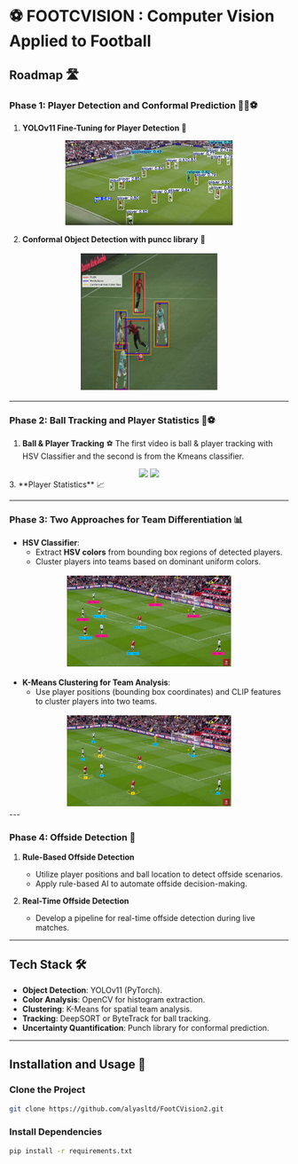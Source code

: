 # ⚽️ FOOTCVISION : Computer Vision Applied to Football

## **Roadmap** 🛣️

### **Phase 1: Player Detection and Conformal Prediction** 🏃‍♂️⚽️

1. **YOLOv11 Fine-Tuning for Player Detection** 🎯
<!-- Center the image using HTML -->
<div align="center">
  <img src="./utils/img/infer.png" alt="Inference Image" width="60%" />
</div>

2. **Conformal Object Detection with puncc library** 📏
<div align="center">
  <img src="./utils/img/cp_close.png" alt="CP Image" width="50%" />
</div>
 
---

### **Phase 2: Ball Tracking and Player Statistics** 🎥⚽

1. **Ball & Player Tracking** ⚽
The first video is ball & player tracking with HSV Classifier and the second is from the Kmeans classifier.
<div align="center">
<img src="./utils/vid/output_hsv.gif" width="600" /> 
<img src="./utils/vid/output_kmeans.gif" width="600" />
</div>
3. **Player Statistics** 📈

---

### **Phase 3: Two Approaches for Team Differentiation** 📊
   - **HSV Classifier**:
     - Extract **HSV colors** from bounding box regions of detected players.
     - Cluster players into teams based on dominant uniform colors.
<div align="center">
  <img src="./utils/img/hsv_track_ex.png" alt="CP Image" width="60%" />
</div>

   - **K-Means Clustering for Team Analysis**:
     - Use player positions (bounding box coordinates) and CLIP features to cluster players into two teams.
<div align="center">
  <img src="./utils/img/kmeans_track_ex.png" alt="CP Image" width="60%" />
</div>       
---

### **Phase 4: Offside Detection** 🚩

1. **Rule-Based Offside Detection**
   - Utilize player positions and ball location to detect offside scenarios.
   - Apply rule-based AI to automate offside decision-making.

2. **Real-Time Offside Detection**
   - Develop a pipeline for real-time offside detection during live matches.


---

## **Tech Stack** 🛠️

- **Object Detection**: YOLOv11 (PyTorch).
- **Color Analysis**: OpenCV for histogram extraction.
- **Clustering**: K-Means for spatial team analysis.
- **Tracking**: DeepSORT or ByteTrack for ball tracking.
- **Uncertainty Quantification**: Punch library for conformal prediction.

---

## **Installation and Usage** 🚀

### **Clone the Project**
```bash
git clone https://github.com/alyasltd/FootCVision2.git
```

### **Install Dependencies**
```bash
pip install -r requirements.txt
```
